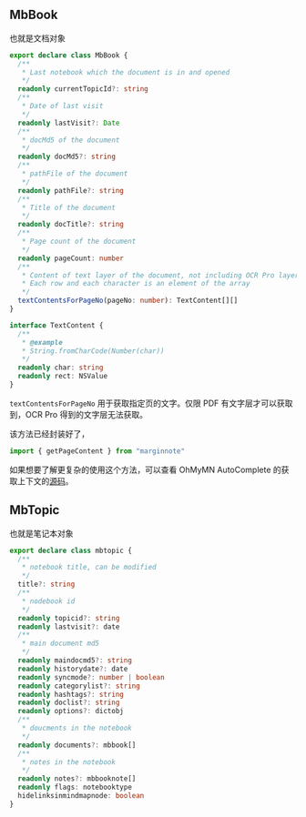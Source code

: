 ## MbBook
也就是文档对象
```ts
export declare class MbBook {
  /**
   * Last notebook which the document is in and opened
   */
  readonly currentTopicId?: string
  /**
   * Date of last visit
   */
  readonly lastVisit?: Date
  /**
   * docMd5 of the document
   */
  readonly docMd5?: string
  /**
   * pathFile of the document
   */
  readonly pathFile?: string
  /**
   * Title of the document
   */
  readonly docTitle?: string
  /**
   * Page count of the document
   */
  readonly pageCount: number
  /**
   * Content of text layer of the document, not including OCR Pro layer
   * Each row and each character is an element of the array
   */
  textContentsForPageNo(pageNo: number): TextContent[][]
}
```
```ts
interface TextContent {
  /**
   * @example
   * String.fromCharCode(Number(char))
   */
  readonly char: string
  readonly rect: NSValue
}
```
`textContentsForPageNo` 用于获取指定页的文字。仅限 PDF 有文字层才可以获取到，OCR Pro 得到的文字层无法获取。

该方法已经封装好了，
```ts
import { getPageContent } from "marginnote"
```

如果想要了解更复杂的使用这个方法，可以查看 OhMyMN AutoComplete 的获取上下文的[源码](https://github.com/ourongxing/ohmymn/blob/929f62c4ad5f62ae7f9451b39f110172074595dd/packages/addon/src/modules/autocomplete/utils.ts#L315)。

## MbTopic
也就是笔记本对象
```ts
export declare class mbtopic {
  /**
   * notebook title, can be modified
   */
  title?: string
  /**
   * nodebook id
   */
  readonly topicid?: string
  readonly lastvisit?: date
  /**
   * main document md5
   */
  readonly maindocmd5?: string
  readonly historydate?: date
  readonly syncmode?: number | boolean
  readonly categorylist?: string
  readonly hashtags?: string
  readonly doclist?: string
  readonly options?: dictobj
  /**
   * doucments in the notebook
   */
  readonly documents?: mbbook[]
  /**
   * notes in the notebook
   */
  readonly notes?: mbbooknote[]
  readonly flags: notebooktype
  hidelinksinmindmapnode: boolean
}
```